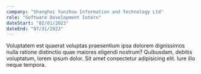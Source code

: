 ```yaml
---
company: "Shanghai Yunzhou Information and Technology Ltd"
role: "Software Development Intern"
dateStart: "02/01/2023"
dateEnd: "07/31/2023"
---
```


Voluptatem est quaerat voluptas praesentium ipsa dolorem dignissimos nulla ratione distinctio quae maiores eligendi nostrum? Quibusdam, debitis voluptatum, lorem ipsum dolor. Sit amet consectetur adipisicing elit. Iure illo neque tempora.